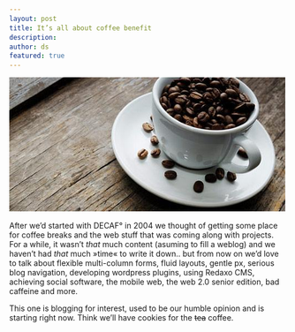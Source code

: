 ```yaml
---
layout: post
title: It’s all about coffee benefit
description:
author: ds
featured: true
---
```


![Coffee cup](/content/images/2015/02/coffee-cup.jpg)

After we’d started with DECAF° in 2004 we thought of getting some place for coffee breaks and the web stuff that was coming along with projects. For a while, it wasn’t *that* much content (asuming to fill a weblog) and we haven’t had *that* much »time« to write it down.. but from now on we’d love to talk about flexible multi-column forms, fluid layouts, gentle px, serious blog navigation, developing wordpress plugins, using Redaxo CMS, achieving social software, the mobile web, the web 2.0 senior edition, bad caffeine and more.

This one is blogging for interest, used to be our humble opinion and is starting right now. Think we’ll have cookies for the <del>tea</del> coffee.


